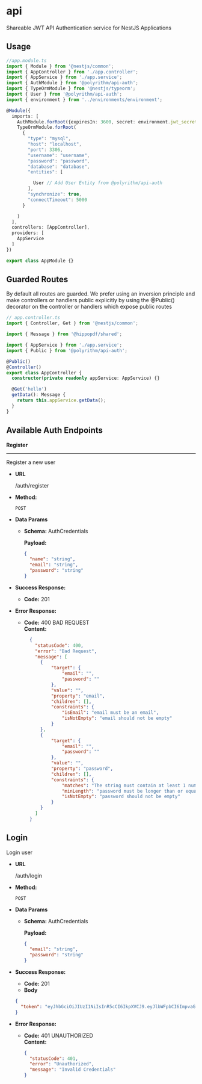 # api

Shareable JWT API Authentication service for NestJS Applications

## Usage

```ts
//app.module.ts
import { Module } from '@nestjs/common';
import { AppController } from './app.controller';
import { AppService } from './app.service';
import { AuthModule } from '@polyrithm/api-auth';
import { TypeOrmModule } from '@nestjs/typeorm';
import { User } from '@polyrithm/api-auth';
import { environment } from '../environments/environment';

@Module({
  imports: [
    AuthModule.forRoot({expiresIn: 3600, secret: environment.jwt_secret}),
    TypeOrmModule.forRoot(
      {
        "type": "mysql",
        "host": "localhost",
        "port": 3306,
        "username": "username",
        "password": "password",
        "database": "database",
        "entities": [

          User // Add User Entity from @polyrithm/api-auth
        ],
        "synchronize": true,
        "connectTimeout": 5000
      }

    )
  ],
  controllers: [AppController],
  providers: [
    AppService
  ]
})

export class AppModule {}

```

## Guarded Routes

By default all routes are guarded. We prefer using an inversion principle and make controllers or handlers public explicitly by using the @Public() decorator on
the controller or handlers which expose public routes

```ts
// app.controller.ts
import { Controller, Get } from '@nestjs/common';

import { Message } from '@hippopdf/shared';

import { AppService } from './app.service';
import { Public } from '@polyrithm/api-auth';

@Public()
@Controller()
export class AppController {
  constructor(private readonly appService: AppService) {}

  @Get('hello')
  getData(): Message {
    return this.appService.getData();
  }
}


```

## Available Auth Endpoints

**Register**

----
  Register a new user

* **URL**

  /auth/register

* **Method:**

  `POST`

* **Data Params**

  * **Schema:** AuthCredentials

    **Payload:**

    ```json
    {
      "name": "string",
      "email": "string",
      "password": "string"
    }
    ```

* **Success Response:**

  * **Code:** 201 <br />

* **Error Response:**

  * **Code:** 400 BAD REQUEST <br />
    **Content:**

    ```json
      {
        "statusCode": 400,
        "error": "Bad Request",
        "message": [
          {
              "target": {
                  "email": "",
                  "password": ""
              },
              "value": "",
              "property": "email",
              "children": [],
              "constraints": {
                  "isEmail": "email must be an email",
                  "isNotEmpty": "email should not be empty"
              }
          },
          {
              "target": {
                  "email": "",
                  "password": ""
              },
              "value": "",
              "property": "password",
              "children": [],
              "constraints": {
                  "matches": "The string must contain at least 1 numeric character",
                  "minLength": "password must be longer than or equal to 8 characters",
                  "isNotEmpty": "password should not be empty"
              }
          }
        ]
      }
    ```
<!--
* **Notes:** -->

**Login**
----
  Login user

* **URL**

  /auth/login

* **Method:**

  `POST`

* **Data Params**

  * **Schema:** AuthCredentials

    **Payload:**

    ```json
    {
      "email": "string",
      "password": "string"
    }
    ```

* **Success Response:**

  * **Code:** 201 <br />
  * **Body**

  ```json
  {
    "token": "eyJhbGciOiJIUzI1NiIsInR5cCI6IkpXVCJ9.eyJlbWFpbCI6ImpvaG5AZG9lLmNvbSIsImlhdCI6MTU2NjgxMjQ0MCwiZXhwIjoxNTY2ODE2MDQwfQ.tXThbN6ZXT9TknTKM4TRiJ45Xq5bzPP8MECemrsew2k"
  }
  ```

* **Error Response:**

  * **Code:** 401 UNAUTHORIZED <br />
    **Content:**

    ```json
    {
      "statusCode": 401,
      "error": "Unauthorized",
      "message": "Invalid Credentials"
    }
    ```

<!-- * **Notes:** -->

